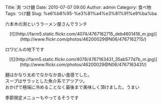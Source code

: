 Title: 渕 つけ麺
Date: 2010-07-07 09:00
Author: admin
Category: 食べ物
Tags: つけ麺
Slug: %e6%b8%95-%e3%81%a4%e3%81%91%e9%ba%ba

六本木の渕というラーメン屋さんでランチ

<p>
<center>
[![](http://farm5.static.flickr.com/4074/4767162715_deb4601418_m.jpg)](http://www.flickr.com/photos/46200029@N06/4767162715/)

</center>
  
ロワビルの地下です

</p>
<p>
<center>
[![](http://farm5.static.flickr.com/4078/4767163431_35ab577d7b_m.jpg)](http://www.flickr.com/photos/46200029@N06/4767163431/)

</center>
  
麺はかなり太めでなかなか良い食感でした。  
スープはサラッとした魚介系でアツアツ。  
おかげで極端に冷めることなく最後まで美味しく頂けました。うまい

</p>
季節限定メニューもやってるそうです
